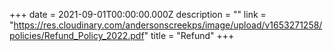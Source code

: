 +++
date = 2021-09-01T00:00:00.000Z
description = ""
link = "https://res.cloudinary.com/andersonscreekps/image/upload/v1653271258/policies/Refund_Policy_2022.pdf"
title = "Refund"
+++
